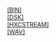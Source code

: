 [[BIN]]([BIN]/index.html)<br>
[[DSK]]([DSK]/index.html)<br>
[[HXCSTREAM]]([HXCSTREAM]/index.html)<br>
[[WAV]]([WAV]/index.html)<br>
